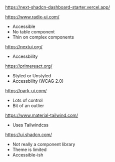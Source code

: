 https://next-shadcn-dashboard-starter.vercel.app/


https://www.radix-ui.com/
- Accessible
- No table component
- Thin on complex components

https://nextui.org/
- Accessbility

https://primereact.org/
- Styled or Unstyled
- Accessbility (WCAG 2.0)

https://park-ui.com/
- Lots of control
- Bit of an outlier

https://www.material-tailwind.com/
- Uses Tailwindcss

https://ui.shadcn.com/
- Not really a component library
- Theme is limited
- Accessible-ish